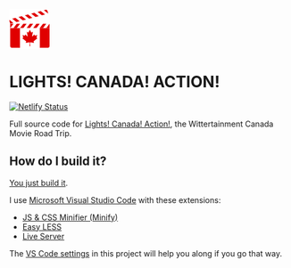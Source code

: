 ![icon](images/logo72.png)

# LIGHTS! CANADA! ACTION!

[![Netlify Status](https://api.netlify.com/api/v1/badges/5c2e3629-bd79-49a6-adc5-55470ca0a5e7/deploy-status)](https://app.netlify.com/sites/lights-canada-action/deploys)

Full source code for [Lights! Canada! Action!](https://canada.witterworld.com), the Wittertainment Canada Movie Road Trip.

## How do I build it?

[You just build it](https://witterpedia.net/wiki/index.php/How_do_you...%3F_You_just...!).

I use [Microsoft Visual Studio Code](https://code.visualstudio.com/) with these extensions:
- [JS & CSS Minifier (Minify)](https://marketplace.visualstudio.com/items?itemName=olback.es6-css-minify)
- [Easy LESS](https://marketplace.visualstudio.com/items?itemName=mrcrowl.easy-less)
- [Live Server](https://marketplace.visualstudio.com/items?itemName=ritwickdey.LiveServer)

 The [VS Code settings](.vscode/settings.json) in this project will help you along if you go that way.
